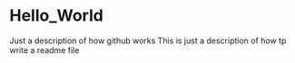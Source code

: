 # Hello_World
Just a description of how github works
This is just a description of how tp write a readme file
